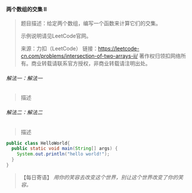 #### 两个数组的交集 II

> 题目描述：给定两个数组，编写一个函数来计算它们的交集。
>
> 示例说明请见LeetCode官网。
>
> 来源：力扣（LeetCode）
>链接：https://leetcode-cn.com/problems/intersection-of-two-arrays-ii/
> 著作权归领扣网络所有。商业转载请联系官方授权，非商业转载请注明出处。

###### 解法一：解法一

> 描述

###### 解法二：解法二

> 描述

```java
public class HelloWorld{
  public static void main(String[] args) {
    System.out.println("hello world!");
  }
}
```

> 【每日寄语】 *用你的笑容去改变这个世界，别让这个世界改变了你的笑容。* 

